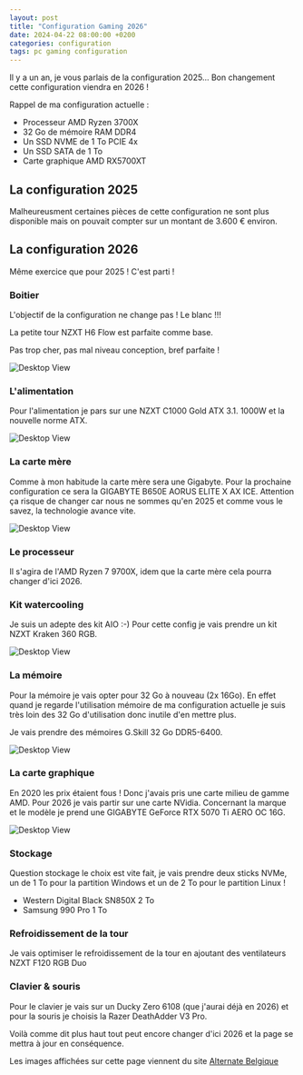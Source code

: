 ```yaml
---
layout: post
title: "Configuration Gaming 2026"
date: 2024-04-22 08:00:00 +0200
categories: configuration
tags: pc gaming configuration
---
```


Il y a un an, je vous parlais de la configuration 2025... Bon changement cette configuration viendra en 2026 !

Rappel de ma configuration actuelle :

- Processeur AMD Ryzen 3700X
- 32 Go de mémoire RAM DDR4
- Un SSD NVME de 1 To PCIE 4x
- Un SSD SATA de 1 To
- Carte graphique AMD RX5700XT

## La configuration 2025

Malheureusment certaines pièces de cette configuration ne sont plus disponible mais on pouvait compter sur un montant de 3.600 € environ.

## La configuration 2026

Même exercice que pour 2025 !
C'est parti !

### Boitier

L'objectif de la configuration ne change pas ! Le blanc !!!

La petite tour NZXT H6 Flow est parfaite comme base.

Pas trop cher, pas mal niveau conception, bref parfaite !

![Desktop View](https://fr.alternate.be/p/o/1/1/NZXT_H6_Flow_RGB_bo_tier_midi_tower@@100001811_2.jpg)

### L'alimentation

Pour l'alimentation je pars sur une NZXT C1000 Gold ATX 3.1. 1000W et la nouvelle norme ATX.

![Desktop View](https://fr.alternate.be/p/600x600/8/1/NZXT_C1000_Gold_ATX_3_1__1000_Watt__alimentation_@@100066518.jpg)

### La carte mère

Comme à mon habitude la carte mère sera une Gigabyte. Pour la prochaine configuration ce sera la GIGABYTE B650E AORUS ELITE X AX ICE. Attention ça risque de changer car nous ne sommes qu'en 2025 et comme vous le savez, la technologie avance vite.

![Desktop View](https://fr.alternate.be/p/600x600/7/4/GIGABYTE_B650E_AORUS_ELITE_X_AX_ICE_carte_m_re_socket_AM5@@100038247.jpg)

### Le processeur

Il s'agira de l'AMD Ryzen 7 9700X, idem que la carte mère cela pourra changer d'ici 2026.

### Kit watercooling

Je suis un adepte des kit AIO :-) Pour cette config je vais prendre un kit NZXT Kraken 360 RGB.

![Desktop View](https://fr.alternate.be/p/o/6/8/NZXT_Kraken_360_RGo_360mm__Watercooling@@1881786.jpg)

### La mémoire

Pour la mémoire je vais opter pour 32 Go à nouveau (2x 16Go). En effet quand je regarde l'utilisation mémoire de ma configuration actuelle je suis très loin des 32 Go d'utilisation donc inutile d'en mettre plus.

Je vais prendre des mémoires G.Skill 32 Go DDR5-6400.

![Desktop View](https://fr.alternate.be/p/600x600/9/3/G_Skill_32_Go_DDR5_6400__2x_16_Go__Kit__M_moire_vive@@100074739.jpg)

### La carte graphique

En 2020 les prix étaient fous ! Donc j'avais pris une carte milieu de gamme AMD. Pour 2026 je vais partir sur une carte NVidia. Concernant la marque et le modèle je prend une GIGABYTE GeForce RTX 5070 Ti AERO OC 16G.

![Desktop View](https://fr.alternate.be/p/o/0/1/GIGABYTE_GeForce_RTX_5070_Ti_AERO_OC_16G__Carte_graphique@@100115010_34.jpg)

### Stockage

Question stockage le choix est vite fait, je vais prendre deux sticks NVMe, un de 1 To pour la partition Windows et un de 2 To pour le partition Linux !

- Western Digital Black SN850X 2 To
- Samsung 990 Pro 1 To

### Refroidissement de la tour

Je vais optimiser le refroidissement de la tour en ajoutant des ventilateurs NZXT F120 RGB Duo

### Clavier & souris

Pour le clavier je vais sur un Ducky Zero 6108 (que j'aurai déjà en 2026) et pour la souris je choisis la Razer DeathAdder V3 Pro.

Voilà comme dit plus haut tout peut encore changer d'ici 2026 et la page se mettra à jour en conséquence.

Les images affichées sur cette page viennent du site [Alternate Belgique](https://fr.alternate.be/)
